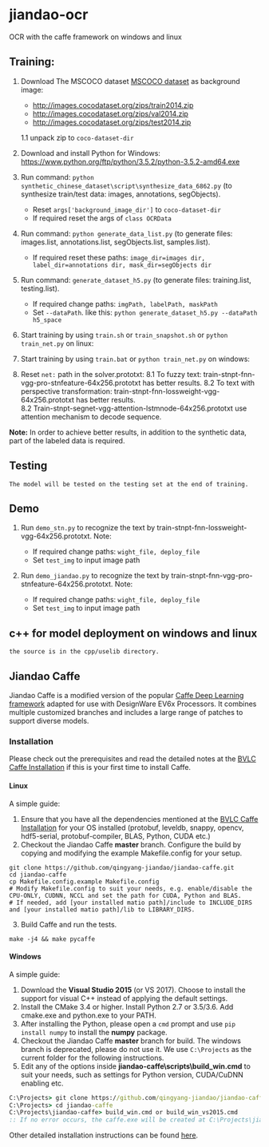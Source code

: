 # jiandao-ocr
OCR with the caffe  framework on windows and linux
## Training:

1. Download The MSCOCO dataset [MSCOCO dataset](https://cocodataset.org/#download) as background image:
    * http://images.cocodataset.org/zips/train2014.zip
    * http://images.cocodataset.org/zips/val2014.zip
    * http://images.cocodataset.org/zips/test2014.zip
    
    1.1  unpack zip to `coco-dataset-dir`

2. Download and install Python for Windows: https://www.python.org/ftp/python/3.5.2/python-3.5.2-amd64.exe

3. Run command: `python synthetic_chinese_dataset\script\synthesize_data_6862.py` (to synthesize train/test data: images, annotations, segObjects).
    - Reset `args['background_image_dir']` to `coco-dataset-dir`
    - If required reset the args of `class OCRData`

4. Run command: `python generate_data_list.py` (to generate files: images.list, annotations.list, segObjects.list, samples.list).
    - If required reset these paths: `image_dir=images dir, label_dir=annotations dir, mask_dir=segObjects dir`

5. Run command: `generate_dataset_h5.py` (to generate files: training.list, testing.list).
    - If required change paths: `imgPath, labelPath, maskPath`
    - Set `--dataPath`. like this: `python generate_dataset_h5.py --dataPath h5_space`

6. Start training by using `train.sh` or `train_snapshot.sh` or `python train_net.py` on linux: 

7. Start training by using `train.bat` or `python train_net.py` on windows: 

8. Reset `net:` path in the solver.prototxt: 
    8.1  To fuzzy text: train-stnpt-fnn-vgg-pro-stnfeature-64x256.prototxt has better results.
    8.2  To text with perspective transformation: train-stnpt-fnn-lossweight-vgg-64x256.prototxt has better results.	
    8.2  Train-stnpt-segnet-vgg-attention-lstmnode-64x256.prototxt use attention mechanism to decode sequence.
	
 **Note:** In order to achieve better results, in addition to the synthetic data, part of the labeled data is required.

## Testing 

    The model will be tested on the testing set at the end of training.

## Demo

1.  Run `demo_stn.py` to recognize the text by train-stnpt-fnn-lossweight-vgg-64x256.prototxt.
    Note:
    - If required change paths: `wight_file, deploy_file`
    - Set `test_img` to input image path

2.  Run `demo_jiandao.py` to recognize the text by train-stnpt-fnn-vgg-pro-stnfeature-64x256.prototxt.
    Note:
    - If required change paths: `wight_file, deploy_file`
    - Set `test_img` to input image path

## c++ for model deployment on windows and linux

    the source is in the cpp/uselib directory.

## Jiandao Caffe

Jiandao Caffe is a modified version of the popular [Caffe Deep Learning framework](http://caffe.berkeleyvision.org/) adapted for use with DesignWare EV6x Processors.
It combines multiple customized branches and includes a large range of patches to support diverse models. 

### Installation
Please check out the prerequisites and read the detailed notes at the [BVLC Caffe Installation](http://caffe.berkeleyvision.org/installation.html) if this is your first time to install Caffe.

#### Linux
A simple guide:
1. Ensure that you have all the dependencies mentioned at the [BVLC Caffe Installation](http://caffe.berkeleyvision.org/installation.html) for your OS installed (protobuf, leveldb, snappy, opencv, hdf5-serial, protobuf-compiler, BLAS, Python, CUDA etc.)
2. Checkout the Jiandao Caffe **master** branch. Configure the build by copying and modifying the example Makefile.config for your setup.
```Shell
git clone https://github.com/qingyang-jiandao/jiandao-caffe.git
cd jiandao-caffe
cp Makefile.config.example Makefile.config
# Modify Makefile.config to suit your needs, e.g. enable/disable the CPU-ONLY, CUDNN, NCCL and set the path for CUDA, Python and BLAS.
# If needed, add [your installed matio path]/include to INCLUDE_DIRS and [your installed matio path]/lib to LIBRARY_DIRS.
```
3. Build Caffe and run the tests.
```Shell
make -j4 && make pycaffe
```

#### Windows
A simple guide:
1. Download the **Visual Studio 2015** (or VS 2017). Choose to install the support for visual C++ instead of applying the default settings.
2. Install the CMake 3.4 or higher. Install Python 2.7 or 3.5/3.6. Add cmake.exe and python.exe to your PATH.
3. After installing the Python, please open a `cmd` prompt and use `pip install numpy` to install the **numpy** package.
4. Checkout the Jiandao Caffe **master** branch for build. The windows branch is deprecated, please do not use it. We use `C:\Projects` as the current folder for the following instructions.
5. Edit any of the options inside **jiandao-caffe\scripts\build_win.cmd** to suit your needs, such as settings for Python version, CUDA/CuDNN enabling etc.   
```cmd
C:\Projects> git clone https://github.com/qingyang-jiandao/jiandao-caffe.git
C:\Projects> cd jiandao-caffe
C:\Projects\jiandao-caffe> build_win.cmd or build_win_vs2015.cmd
:: If no error occurs, the caffe.exe will be created at C:\Projects\jiandao-caffe\build\tools\Release after a successful build.
```
Other detailed installation instructions can be found [here](https://github.com/BVLC/caffe/blob/windows/README.md).
